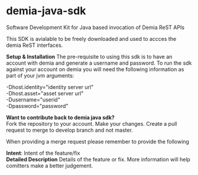 # demia-java-sdk
Software Development Kit for Java based invocation of Demia ReST APIs

This SDK is avialable to be freely downloaded and used to accces the demia ReST interfaces.

**Setup & Installation**
The pre-requisite to using this sdk is to have an account with demia and generate a username and password.
To run the sdk against your account on demia you will need the following information as part of your jvm arguments:

 -Dhost.identity="identity server url"<br/>
 -Dhost.asset="asset server url"<br/>
 -Dusername="userid"<br/>
 -Dpassword="password"<br/>

**Want to contribute back to demia java sdk?**<br/>
Fork the repository to your account.
Make your changes.
Create a pull request to merge to develop branch and not master.


When providing a merge request please remember to provide the following

  **Intent**: Intent of the feature/fix <br/>
  **Detailed Description** Details of the feature or fix. More information will help comitters make a better judgement.
